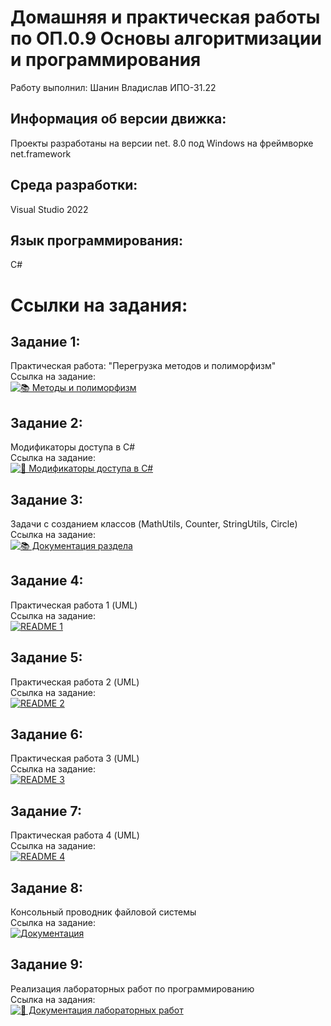 # Домашняя и практическая работы по ОП.0.9 Основы алгоритмизации и программирования

Работу выполнил: Шанин Владислав ИПО-31.22

## Информация об версии движка:
Проекты разработаны на версии net. 8.0 под Windows на фреймворке net.framework

## Среда разработки:
Visual Studio 2022

## Язык программирования:
C#

# Ссылки на задания:

## Задание 1:  
Практическая работа: "Перегрузка методов и полиморфизм"  
Ссылка на задание:  
[![📚 Методы и полиморфизм](https://img.shields.io/badge/📚_Методы_и_полиморфизм-6A5ACD?style=for-the-badge&logo=book&logoColor=white)](https://github.com/vsedly/ribakoff/tree/main/ribakoff/Ленейное%20програмирование/Перегрузка%20методов%20и%20полиморфизм)

## Задание 2:  
Модификаторы доступа в C#  
Ссылка на задание:  
[![📘 Модификаторы доступа в C#](https://img.shields.io/badge/📘_Модификаторы_доступа_в_C%23-4285F4?style=for-the-badge&logo=book&logoColor=white)](https://github.com/vsedly/ribakoff/tree/main/ribakoff/%D0%9B%D0%B5%D0%BD%D0%B5%D0%B9%D0%BD%D0%BE%D0%B5%20%D0%BF%D1%80%D0%BE%D0%B3%D1%80%D0%B0%D0%BC%D0%B8%D1%80%D0%BE%D0%B2%D0%B0%D0%BD%D0%B8%D0%B5/%D0%9C%D0%BE%D0%B4%D0%B8%D1%84%D0%B8%D0%BA%D0%B0%D1%82%D0%BE%D1%80%D1%8B%20%D0%B4%D0%BE%D1%81%D1%82%D1%83%D0%BF%D0%B0%20%D0%B2%20C%23)

## Задание 3:  
Задачи с созданием классов (MathUtils, Counter, StringUtils, Circle)  
Ссылка на задание:  
[![📚 Документация раздела](https://img.shields.io/badge/📚_Задачи-6A5ACD?style=for-the-badge&logo=bookstack&logoColor=white)](https://github.com/vsedly/ribakoff/tree/main/ribakoff/%D0%9B%D0%B5%D0%BD%D0%B5%D0%B9%D0%BD%D0%BE%D0%B5%20%D0%BF%D1%80%D0%BE%D0%B3%D1%80%D0%B0%D0%BC%D0%B8%D1%80%D0%BE%D0%B2%D0%B0%D0%BD%D0%B8%D0%B5/%D0%97%D0%B0%D0%B4%D0%B0%D1%87%D0%B8%20%D1%81%20%D1%81%D0%BE%D0%B7%D0%B4%D0%B0%D0%BD%D0%B8%D0%B5%D0%BC%20%D0%BA%D0%BB%D0%B0%D1%81%D1%81%D0%BE%D0%B2(MathUtils%2C%20Counter%2C%20StringUtils%2C%20Circle))

## Задание 4:  
Практическая работа 1 (UML)  
Ссылка на задание:  
[![README 1](https://img.shields.io/badge/📘_UML_1-6A5ACD?style=for-the-badge&logo=bookstack)](https://github.com/vsedly/ribakoff/tree/main/ribakoff/ООП/Практическая%20работа%201%20UML)

## Задание 5:  
Практическая работа 2 (UML)  
Ссылка на задание:  
[![README 2](https://img.shields.io/badge/📘_UML_2-3F51B5?style=for-the-badge&logo=bookstack)](https://github.com/vsedly/ribakoff/tree/main/ribakoff/ООП/Практическая%20работа%202%20UML)

## Задание 6:  
Практическая работа 3 (UML)  
Ссылка на задание:  
[![README 3](https://img.shields.io/badge/📘_UML_3-9C27B0?style=for-the-badge&logo=bookstack)](https://github.com/vsedly/ribakoff/tree/main/ribakoff/ООП/Практическая%20работа%203%20UML)

## Задание 7:  
Практическая работа 4 (UML)  
Ссылка на задание:  
[![README 4](https://img.shields.io/badge/📘_UML_4-FF9800?style=for-the-badge&logo=bookstack)](https://github.com/vsedly/ribakoff/tree/main/ribakoff/ООП/Практическая%20работа%204%20UML)

## Задание 8:  
Консольный проводник файловой системы  
Ссылка на задание:  
[![Документация](https://img.shields.io/badge/📚_Консольный_проводник-6A5ACD?style=for-the-badge&logo=bookstack&logoColor=white)](https://github.com/wienwe/DyadyaRyuba/blob/main/HomeworkForRyubakov/Консольный%20проводник%20файловой%20системы/README.md)

## Задание 9:  
Реализация лабораторных работ по программированию  
Ссылка на задания:  
[![📘 Документация лабораторных работ](https://img.shields.io/badge/📘_Лабораторные_работы-6A5ACD?style=for-the-badge&logo=bookstack&logoColor=white)](https://github.com/wienwe/DyadyaRyuba/blob/main/HomeworkForRyubakov/Ramazanova_D_D_labs/README.md)
